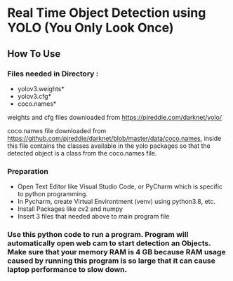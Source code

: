 # Real Time Object Detection using YOLO (You Only Look Once)

## How To Use 

### Files needed in Directory :
- yolov3.weights* 
- yolov3.cfg* 
- coco.names* 

weights and cfg files downloaded from https://pjreddie.com/darknet/yolo/

coco.names file downloaded from https://github.com/pjreddie/darknet/blob/master/data/coco.names, 
inside this file contains the classes available in the yolo packages so that the detected object is a class from the coco.names file.

### Preparation
- Open Text Editor like Visual Studio Code, or PyCharm which is specific to python programming.
- In Pycharm, create Virtual Environtment (venv) using python3.8, etc.
- Install Packages like cv2 and numpy
- Insert 3 files that needed above to main program file

### Use this python code to run a program. Program will automatically open web cam to start detection an Objects. Make sure that your memory RAM is 4 GB because RAM usage caused by running this program is so large that it can cause laptop performance to slow down.




